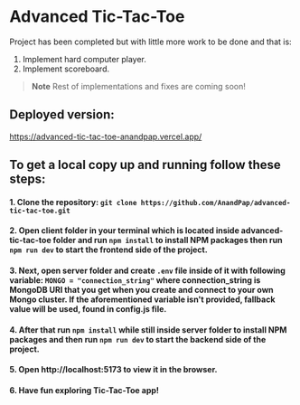 # Advanced Tic-Tac-Toe

Project has been completed but with little more work to be done and that is:

1. Implement hard computer player.
2. Implement scoreboard.

> **Note** Rest of implementations and fixes are coming soon!

## Deployed version:

https://advanced-tic-tac-toe-anandpap.vercel.app/

## To get a local copy up and running follow these steps:

#### 1. Clone the repository: `git clone https://github.com/AnandPap/advanced-tic-tac-toe.git`

#### 2. Open client folder in your terminal which is located inside advanced-tic-tac-toe folder and run `npm install` to install NPM packages then run `npm run dev` to start the frontend side of the project.

#### 3. Next, open server folder and create `.env` file inside of it with following variable: `MONGO = "connection_string"` where connection_string is MongoDB URI that you get when you create and connect to your own Mongo cluster. If the aforementioned variable isn't provided, fallback value will be used, found in config.js file.

#### 4. After that run `npm install` while still inside server folder to install NPM packages and then run `npm run dev` to start the backend side of the project.

#### 5. Open http://localhost:5173 to view it in the browser.

#### 6. Have fun exploring Tic-Tac-Toe app!
